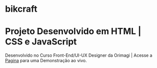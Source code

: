 # bikcraft
# Projeto Desenvolvido em HTML | CSS e JavaScript
Desenvolvido no Curso Front-End/UI-UX Designer da Orimagi |
Acesse a [Pagina](https://alexsanderssilva.github.io/bikcraft/) para uma Demonstração ao vivo.
